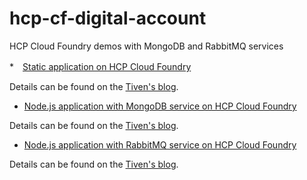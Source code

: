 # hcp-cf-digital-account
HCP Cloud Foundry demos with MongoDB and RabbitMQ services

*　[Static application on HCP Cloud Foundry](./tree/master/my-static-app)

Details can be found on the [Tiven's blog](http://tiven.wang/articles/getting-started-with-hcp-cloud-foundry/).

* [Node.js application with MongoDB service on HCP Cloud Foundry](./tree/master/nodejs-with-mongodb)

Details can be found on the [Tiven's blog](http://tiven.wang/articles/nodejs-with-mongodb-on-hcp-cloud-foundry/).

* [Node.js application with RabbitMQ service on HCP Cloud Foundry](./tree/master/nodejs-with-rabbitmq)

Details can be found on the [Tiven's blog](http://tiven.wang/articles/nodejs-with-rabbitmq-on-hcp-cloud-foundry/).

